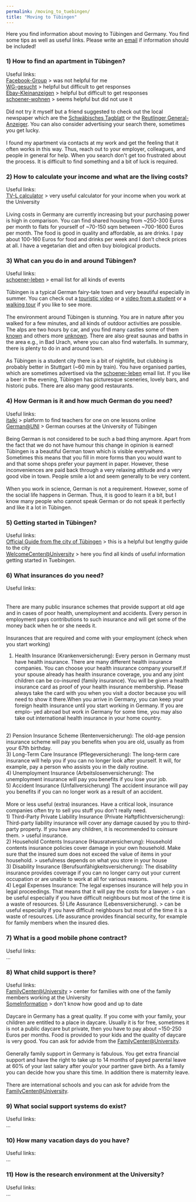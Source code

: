 ```yaml
---
permalink: /moving_to_tuebingen/
title: "Moving to Tübingen"
---
```

Here you find information about moving to Tübingen and Germany. You find some tips as well as useful links. Please write an [email](mailto:dr.thomas.wolfers@gmail.com) if information should be included! 

### 1) How to find an apartment in Tübingen?<br>
Useful links:<br>
[Facebook-Group](https://www.facebook.com/groups/Tuebingen.Immo) > was not helpful for me<br>
[WG-gesucht](https://www.wg-gesucht.de) > helpful but difficult to get responses<br>
[Ebay-Kleinanzeigen](https://www.ebay-kleinanzeigen.de) > helpful but difficult to get responses<br>
[schoener-wohnen](https://lists.schokokeks.org/mailman/listinfo.cgi/schoener-wohnen) > seems helpful but did not use it
<br>
<br>
Did not try it myself but a friend suggested to check out the local newspaper which are the [Schwäbisches Tagblatt](https://www.tagblatt.de) or the [Reutlinger General-Anzeiger](https://www.gea.de). You can also consider advertising your search there, sometimes you get lucky. 
<br>
<br>
I found my apartment via contacts at my work and get the feeling that it often works in this way. Thus, reach out to your employer, colleagues, and people in general for help. When you search don't get too frustrated about the process. It is difficult to find something and a bit of luck is required.

### 2) How to calculate your income and what are the living costs?<br>
Useful links:<br>
[TV-L calculator](https://www.oeffentlichen-dienst.de/rechner/339-2022/3846-tv-l-2022.html) > very useful calculator for your income when you work at the University
<br>
<br>
Living costs in Germany are currently increasing but your purchasing power is high in comparison. You can find shared housing from ~250-300 Euros per month to flats for yourself of ~70-150 sqm between ~700-1600 Euros per month. The food is good in quality and affordable, as are drinks. I pay about 100-160 Euros for food and drinks per week and I don’t check prices at all. I have a vegetarian diet and often buy biological products.

### 3) What can you do in and around Tübingen?<br>
Useful links:<br>
[schoener-leben](https://lists.schokokeks.org/mailman/listinfo.cgi/schoener-leben) > email list for all kinds of events
<br>
<br>
Tübingen is a typical German fairy-tale town and very beautiful especially in summer. You can check out a [touristic video]( https://www.youtube.com/watch?v=fTZKXl_tUsI&t=10s) or a [video from a student]( https://www.youtube.com/watch?v=28dIzix5sG4) or a [walking tour]( https://www.youtube.com/watch?v=PDBO1AwQDO0&t=344s) if you like to see more.
<br>
<br>
The environment around Tübingen is stunning. You are in nature after you walked for a few minutes, and all kinds of outdoor activities are possible. The alps are two hours by car, and you find many castles some of them [known](https://de.wikipedia.org/wiki/Schloss_Neuschwanstein) and others more [unknown](https://de.wikipedia.org/wiki/Burg_Hohenzollern). There are also great saunas and baths in the area e.g., in Bad Urach, where you can also find waterfalls. In summary, there is plenty to do in and around town.
<br>
<br>
As Tübingen is a student city there is a bit of nightlife, but clubbing is probably better in Stuttgart (~60 min by train). You have organised parties, which are sometimes advertised via the [schoener-leben](https://lists.schokokeks.org/mailman/listinfo.cgi/schoener-leben) email list. If you like a beer in the evening, Tübingen has picturesque sceneries, lovely bars, and historic pubs. There are also many good restaurants.

### 4) How German is it and how much German do you need?<br>
Useful links:<br>
[italki](https://www.italki.com) > platform to find teachers for one on one lessons online <br>
[German@UNI](https://uni-tuebingen.de/en/international/welcome-center/guide-for-international-researchers/german-language-courses/) > German courses at the University of Tübingen
<br>
<br>
Being German is not considered to be such a bad thing anymore. Apart from the fact that we do not have humour this change in opinion is earned! Tübingen is a beautiful German town which is visible everywhere. Sometimes this means that you fill in more forms than you would want to and that some shops prefer your payment in paper. However, these inconveniences are paid back through a very relaxing attitude and a very good vibe in town. People smile a lot and seem generally to be very content.
<br>
<br>
When you work in science, German is not a requirement. However, some of the social life happens in German. Thus, it is good to learn it a bit, but I know many people who cannot speak German or do not speak it perfectly and like it a lot in Tübingen.

### 5) Getting started in Tübingen?<br>
Useful links:<br>
[Official Guide from fhe city of Tübingen](https://www.tuebingen.de/Dateien/broschuere_willkommen_englisch.pdf) > this is a helpful but lengthy guide to the city <br>
[WelcomeCenter@University](https://uni-tuebingen.de/en/international/welcome-center/registration/) > here you find all kinds of useful information getting started in Tuebingen.

### 6) What insurances do you need?<br>
Useful links:<br>
<br>
<br>
There are many public insurance schemes that provide support at old age and in cases of poor health, unemployment and accidents. Every person in employment pays contributions to such insurance and will get some of the money back when he or she needs it.
<br>
<br>
Insurances that are required and come with your employment (check when you start working)
1) Health Insurance (Krankenversicherung): Every person in Germany must have health insurance. There are many different health insurance companies. You can choose your health insurance company yourself.If your spouse already has health insurance coverage, you and any joint children can be co-insured (family insurance). You will be given a health insurance card as proof of your health insurance membership. Please always take the card with you when you visit a doctor because you will need to show it there.When you arrive in Germany, you can keep your foreign health insurance until you start working in Germany. If you are emplo- yed abroad but work in Germany for some time, you may also take out international health insurance in your home country.
<br>
2) Pension Insurance Scheme (Rentenversicherung): The old-age pension insurance scheme will pay you benefits when you are old, usually as from your 67th birthday.
<br>
3) Long-Term Care Insurance (Pflegeversicherung): The long-term care insurance will help you if you can no longer look after yourself. It will, for example, pay a person who assists you in the daily routine.
<br>
4) Unemployment Insurance (Arbeitslosenversicherung): The unemployment insurance will pay you benefits if you lose your job.
<br>
5) Accident Insurance (Unfallversicherung)
The accident insurance will pay you benefits if you can no longer work as a result of an accident.
<br>
<br>
More or less useful (extra) insurances. Have a critical look, insurance companies often try to sell you stuff you don't really need.
<br>
1) Third-Party Private Liability Insurance (Private Haftpflichtversicherung): Third-party liability insurance will cover any damage caused by you to third-party property. If you have any children, it is recommended to coinsure them. > useful insurance.
<br>
2) Household Contents Insurance (Hausratversicherung): Household contents insurance policies cover damage in your own household. Make sure that the insured sum does not exceed the value of items in your household. > usefulness depends on what you store in your house
<br> 
3) Disability Insurance (Berufsunfähigkeitsversicherung): The disability insurance provides coverage if you can no longer carry out your current occupation or are unable to work at all for various reasons.
<br>
4) Legal Expenses Insurance: The legal expenses insurance will help you in legal proceedings. That means that it will pay the costs for a lawyer. > can be useful especially if you have difficult neighbours but most of the time it is a waste of resources.
5) Life Assurance (Lebensversicherung). > can be useful especially if you have difficult neighbours but most of the time it is a waste of resources.
Life assurance provides financial security, for example for family members when the insured dies.

### 7) What is a good mobile phone contract?<br>
Useful links:<br>
...

### 8) What child support is there?<br>
Useful links:<br>
[FamilyCenter@University](https://uni-tuebingen.de/en/international/welcome-center/guide-for-international-researchers/family-and-children/) > center for families with one of the family members working at the University <br>
[SomeInformation](https://www.iamexpat.de/career/working-in-germany/sick-holiday-maternity-leave) > don't know how good and up to date
<br>
<br>
Daycare in Germany has a great quality. If you come with your family, your children are entitled to a place in daycare. Usually it is for free, sometimes it is not a public daycare but private, then you have to pay about ~150-250 Euros per months. Food is provided to your kids and the quality of daycare is very good. You can ask for advide from the [FamilyCenter@University](https://uni-tuebingen.de/en/international/welcome-center/guide-for-international-researchers/family-and-children/).
<br>
<br>
Generally family support in Germany is fabulous. You get extra financial support and have the right to take up to 14 months of payed parental leave at 60% of your last salary after you/or your partner gave birth. As a family you can decide how you share this time. In addition there is maternity leave.
<br>
<br>
There are international schools and you can ask for advide from the [FamilyCenter@University](https://uni-tuebingen.de/en/international/welcome-center/guide-for-international-researchers/family-and-children/).

### 9) What social support systems do exist?<br>
Useful links:<br>
...

### 10) How many vacation days do you have?<br>
Useful links:<br>
...

### 11) How is the research environment at the University?<br>
Useful links:<br>
...
